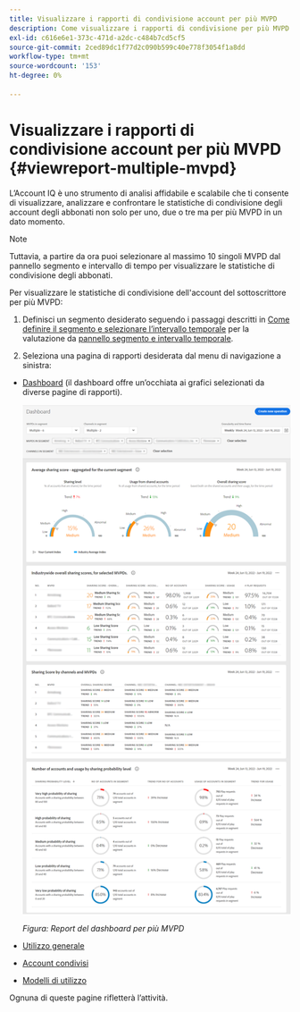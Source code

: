 ```yaml
---
title: Visualizzare i rapporti di condivisione account per più MVPD
description: Come visualizzare i rapporti di condivisione per più MVPD.
exl-id: c616e6e1-373c-471d-a2dc-c484b7cd5cf5
source-git-commit: 2ced89dc1f77d2c090b599c40e778f3054f1a8dd
workflow-type: tm+mt
source-wordcount: '153'
ht-degree: 0%

---
```


# Visualizzare i rapporti di condivisione account per più MVPD {#viewreport-multiple-mvpd}

L’Account IQ è uno strumento di analisi affidabile e scalabile che ti consente di visualizzare, analizzare e confrontare le statistiche di condivisione degli account degli abbonati non solo per uno, due o tre ma per più MVPD in un dato momento.

>[!NOTE]
>
>Tuttavia, a partire da ora puoi selezionare al massimo 10 singoli MVPD dal pannello segmento e intervallo di tempo per visualizzare le statistiche di condivisione degli abbonati.

Per visualizzare le statistiche di condivisione dell&#39;account del sottoscrittore per più MVPD:

1. Definisci un segmento desiderato seguendo i passaggi descritti in [Come definire il segmento e selezionare l’intervallo temporale](/help/accountiq/howto-select-segment-timeframe.md) per la valutazione da [pannello segmento e intervallo temporale](/help/accountiq/segments-timeframe.md).

1. Seleziona una pagina di rapporti desiderata dal menu di navigazione a sinistra:

* [Dashboard](/help/accountiq/dashboard.md) (il dashboard offre un’occhiata ai grafici selezionati da diverse pagine di rapporti).

  ![](assets/mult-mvpds-dashboard.png)

  *Figura: Report del dashboard per più MVPD*

* [Utilizzo generale](/help/accountiq/general-usage-reports.md)

* [Account condivisi](/help/accountiq/shared-acc-reports.md)

* [Modelli di utilizzo](/help/accountiq/usage-patterns.md)

Ognuna di queste pagine rifletterà l’attività.
